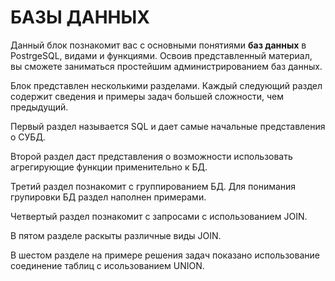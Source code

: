 # БАЗЫ ДАННЫХ

Данный блок познакомит вас с основными понятиями **баз данных** в PostrgeSQL, видами и функциями. Освоив представленный материал, вы сможете заниматься простейшим администрированием баз данных.

Блок представлен несколькими разделами. Каждый следующий раздел содержит сведения и примеры задач большей сложности, чем предыдущий.

Первый раздел называется SQL и дает самые начальные представления о СУБД.

Второй раздел даст представления о возможности использовать агрегирующие функции применительно к БД.

Третий раздел познакомит с группированием БД. Для понимания групировки БД раздел наполнен примерами.

Четвертый раздел познакомит с запросами с использованием JOIN.

В пятом разделе раскыты различные виды JOIN.

В шестом разделе на примере решения задач показано использование соединение таблиц с исользованием UNION.